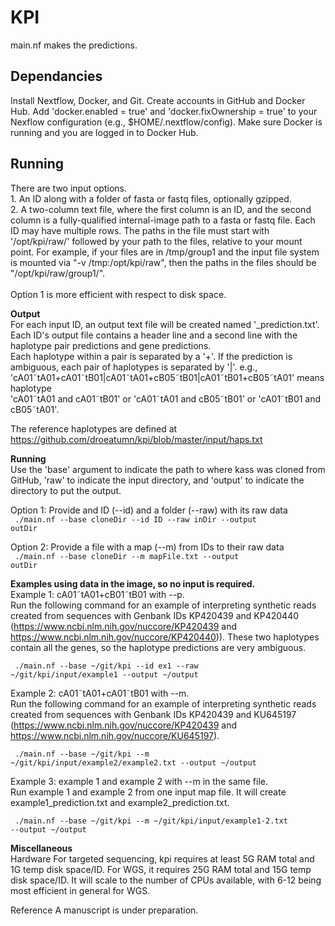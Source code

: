 # KPI
main.nf makes the predictions.

<h2>Dependancies</h2>
Install Nextflow, Docker, and Git.
Create accounts in GitHub and Docker Hub.
Add 'docker.enabled = true' and 'docker.fixOwnership = true' to your Nexflow
configuration (e.g., $HOME/.nextflow/config). Make sure Docker is running
and you are logged in to Docker Hub.

<h2>Running</h2>
There are two input options.<br>
1. An ID along with a folder of fasta or fastq files, optionally gzipped. <br>
2. A two-column text file, where the first column is an ID, and the second column is a fully-qualified internal-image path to a fasta or fastq file. Each ID may have multiple rows. The paths in the file must start with '/opt/kpi/raw/' followed by your path to the files, relative to your mount point. For example, if your files are in /tmp/group1 and the input file system is mounted via "-v /tmp:/opt/kpi/raw", then the paths in the files should be "/opt/kpi/raw/group1/<filename>". <br>
<br>
Option 1 is more efficient with respect to disk space. <br>

<b>Output</b> <br>
For each input ID, an output text file will be created named '<id>_prediction.txt'. Each ID's output file contains a header line and a second line with the haplotype pair predictions and gene predictions. <br>
Each haplotype within a pair is separated by a '+'. If the prediction is ambiguous, each pair of haplotypes is separated by '|'.
    e.g., <br> 'cA01&tilde;tA01+cA01&tilde;tB01|cA01&tilde;tA01+cB05&tilde;tB01|cA01&tilde;tB01+cB05&tilde;tA01' means haplotype <br>'cA01&tilde;tA01 and cA01&tilde;tB01' or 'cA01&tilde;tA01 and cB05&tilde;tB01' or 'cA01&tilde;tB01 and cB05&tilde;tA01'. <br>

The reference haplotypes are defined at https://github.com/droeatumn/kpi/blob/master/input/haps.txt <br>

<b>Running</b><br>
Use the 'base' argument to indicate the path to where kass was cloned from
GitHub, 'raw' to indicate the input directory, and 'output' to indicate the directory to put the output.<br>

Option 1: Provide and ID (--id) and a folder (--raw) with its raw data<br>
<code>    ./main.nf --base cloneDir --id ID --raw inDir --output outDir</code><br>

Option 2: Provide a file with a map (--m) from IDs to their raw data<br>
<code>    ./main.nf --base cloneDir --m mapFile.txt --output outDir</code><br>

<b>Examples using data in the image, so no input is required.</b><br>
Example 1: cA01&tilde;tA01+cB01&tilde;tB01 with --p.<br>
Run the following command for an example of interpreting synthetic reads created from sequences with Genbank IDs KP420439 and KP420440 (https://www.ncbi.nlm.nih.gov/nuccore/KP420439 and https://www.ncbi.nlm.nih.gov/nuccore/KP420440)). These two haplotypes contain all the genes, so the haplotype predictions are very ambiguous. <br>

<code>    ./main.nf --base ~/git/kpi --id ex1 --raw ~/git/kpi/input/example1 --output ~/output</code><br>

Example 2: cA01&tilde;tA01+cA01&tilde;tB01 with --m. <br>
Run the following command for an example of interpreting synthetic reads created from sequences with Genbank IDs KP420439 and KU645197 (https://www.ncbi.nlm.nih.gov/nuccore/KP420439 and https://www.ncbi.nlm.nih.gov/nuccore/KU645197).<br>

<code>    ./main.nf --base ~/git/kpi --m ~/git/kpi/input/example2/example2.txt --output ~/output</code>

Example 3: example 1 and example 2 with --m in the same file. <br>
Run example 1 and example 2 from one input map file. It will create example1_prediction.txt and example2_prediction.txt.<br>

<code>    ./main.nf --base ~/git/kpi --m ~/git/kpi/input/example1-2.txt --output ~/output</code>

<b>Miscellaneous</b><br>
Hardware
For targeted sequencing, kpi requires at least 5G RAM total and 1G temp disk space/ID. For WGS, it requires 25G RAM total and 15G temp disk space/ID. It will scale to the number of CPUs available, with 6-12 being most efficient in general for WGS.

Reference
A manuscript is under preparation.
